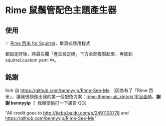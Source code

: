 # Rime 鼠鬚管配色主題產生器

## 使用
☞ [Rime 西米 for Squirrel](https://gjrobert.github.io/Rime-See-Me-squirrel/)，單頁式應用程式

都設定好後，將最右欄「產生設定碼」下方全部複製起來，再放到 squirrel.custom.yaml 中。

## 銘謝
fork 自 https://github.com/bennyyip/Rime-See-Me
（因為有了「Rime 西米」，讓我很快做出我的第一個配色方案：[rime-theme-uji_kintoki 宇治金時](https://github.com/GJRobert/rime-theme-uji_kintoki/)。**謝謝 bennyyip ！** 我順便偷打一下廣告 QQ）

"All credit goes to http://tieba.baidu.com/p/2491103778 and https://github.com/bennyyip/Rime-See-Me"
